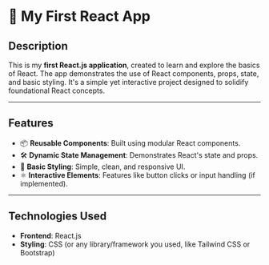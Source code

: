 # 🌟 My First React App

## Description
This is my **first React.js application**, created to learn and explore the basics of React. The app demonstrates the use of React components, props, state, and basic styling. It's a simple yet interactive project designed to solidify foundational React concepts.

---

## Features
- 📦 **Reusable Components**: Built using modular React components.
- 🛠️ **Dynamic State Management**: Demonstrates React's state and props.
- 🎨 **Basic Styling**: Simple, clean, and responsive UI.
- ⚛️ **Interactive Elements**: Features like button clicks or input handling (if implemented).

---

## Technologies Used
- **Frontend**: React.js
- **Styling**: CSS (or any library/framework you used, like Tailwind CSS or Bootstrap)
